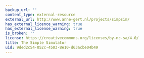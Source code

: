 ```yaml
---
backup_url: ''
content_type: external-resource
external_url: http://www.anne-gert.nl/projects/simpsim/
has_external_licence_warning: true
has_external_license_warning: true
is_broken: ''
license: https://creativecommons.org/licenses/by-nc-sa/4.0/
title: The Simple Simulator
uid: 9ded2c54-052c-4503-8e10-d63acbe04b49
---
```


